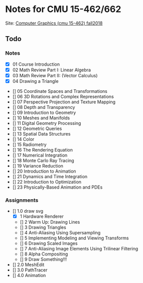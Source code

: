 # Notes for CMU 15-462/662

Site: [Computer Graphics (cmu 15-462) fall2018](http://15462.courses.cs.cmu.edu/fall2018/)

## Todo

### Notes

* [x] 01 Course Introduction
* [x] 02 Math Review Part I: Linear Algebra
* [x] 03 Math Review Part II: (Vector Calculus)
* [x] 04 Drawing a Triangle
* [] 05 Coordinate Spaces and Transformations
* [] 06 3D Rotations and Complex Representations
* [] 07 Perspective Projection and Texture Mapping
* [] 08 Depth and Transparency
* [] 09 Introduction to Geometry
* [] 10 Meshes and Manifolds
* [] 11 Digital Geometry Processing
* [] 12 Geometric Queries
* [] 13 Spatial Data Structures
* [] 14 Color
* [] 15 Radiometry
* [] 16 The Rendering Equation
* [] 17 Numerical Integration
* [] 18 Monte Carlo Ray Tracing
* [] 19 Variance Reduction
* [] 20 Introduction to Animation
* [] 21 Dynamics and Time Integration
* [] 22 Introduction to Optimization
* [] 23 Physically-Based Animation and PDEs

### Assignments

* [] 1.0 draw svg
  * [x] 1 Hardware Renderer
  * [] 2 Warm Up: Drawing Lines
  * [] 3 Drawing Triangles
  * [] 4 Anti-Aliasing Using Supersampling
  * [] 5 Implementing Modeling and Viewing Transforms
  * [] 6 Drawing Scaled Images
  * [] 7 Anti-Aliasing Image Elements Using Trilinear Filtering
  * [] 8 Alpha Compositing
  * [] 9 Draw Something!!!
* [] 2.0 MeshEdit
* [] 3.0 PathTracer
* [] 4.0 Animation
